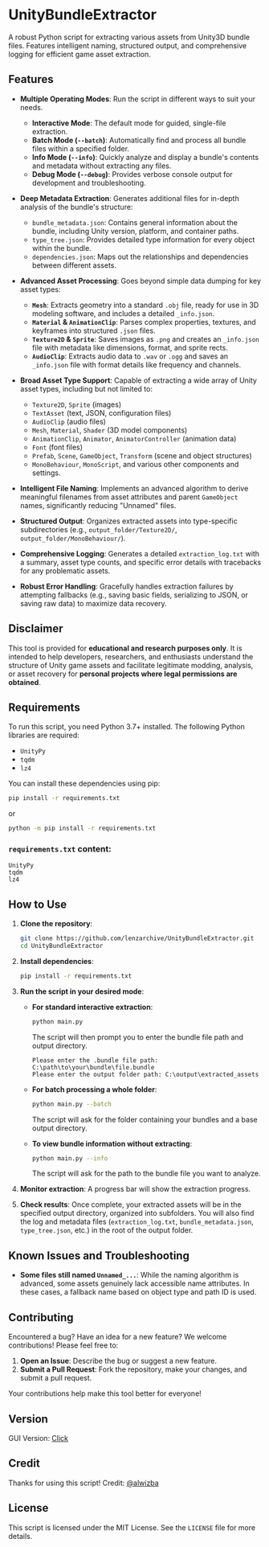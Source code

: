 # UnityBundleExtractor

A robust Python script for extracting various assets from Unity3D bundle files. Features intelligent naming, structured output, and comprehensive logging for efficient game asset extraction.

## Features

* **Multiple Operating Modes**: Run the script in different ways to suit your needs.
    * **Interactive Mode**: The default mode for guided, single-file extraction.
    * **Batch Mode (`--batch`)**: Automatically find and process all bundle files within a specified folder.
    * **Info Mode (`--info`)**: Quickly analyze and display a bundle's contents and metadata without extracting any files.
    * **Debug Mode (`--debug`)**: Provides verbose console output for development and troubleshooting.

* **Deep Metadata Extraction**: Generates additional files for in-depth analysis of the bundle's structure:
    * `bundle_metadata.json`: Contains general information about the bundle, including Unity version, platform, and container paths.
    * `type_tree.json`: Provides detailed type information for every object within the bundle.
    * `dependencies.json`: Maps out the relationships and dependencies between different assets.

* **Advanced Asset Processing**: Goes beyond simple data dumping for key asset types:
    * **`Mesh`**: Extracts geometry into a standard `.obj` file, ready for use in 3D modeling software, and includes a detailed `_info.json`.
    * **`Material` & `AnimationClip`**: Parses complex properties, textures, and keyframes into structured `.json` files.
    * **`Texture2D` & `Sprite`**: Saves images as `.png` and creates an `_info.json` file with metadata like dimensions, format, and sprite rects.
    * **`AudioClip`**: Extracts audio data to `.wav` or `.ogg` and saves an `_info.json` file with format details like frequency and channels.

* **Broad Asset Type Support**: Capable of extracting a wide array of Unity asset types, including but not limited to:
    * `Texture2D`, `Sprite` (images)
    * `TextAsset` (text, JSON, configuration files)
    * `AudioClip` (audio files)
    * `Mesh`, `Material`, `Shader` (3D model components)
    * `AnimationClip`, `Animator`, `AnimatorController` (animation data)
    * `Font` (font files)
    * `Prefab`, `Scene`, `GameObject`, `Transform` (scene and object structures)
    * `MonoBehaviour`, `MonoScript`, and various other components and settings.

* **Intelligent File Naming**: Implements an advanced algorithm to derive meaningful filenames from asset attributes and parent `GameObject` names, significantly reducing "Unnamed" files.

* **Structured Output**: Organizes extracted assets into type-specific subdirectories (e.g., `output_folder/Texture2D/`, `output_folder/MonoBehaviour/`).

* **Comprehensive Logging**: Generates a detailed `extraction_log.txt` with a summary, asset type counts, and specific error details with tracebacks for any problematic assets.

* **Robust Error Handling**: Gracefully handles extraction failures by attempting fallbacks (e.g., saving basic fields, serializing to JSON, or saving raw data) to maximize data recovery.

## Disclaimer

This tool is provided for **educational and research purposes only**. It is intended to help developers, researchers, and enthusiasts understand the structure of Unity game assets and facilitate legitimate modding, analysis, or asset recovery for **personal projects where legal permissions are obtained**.

## Requirements

To run this script, you need Python 3.7+ installed. The following Python libraries are required:

* `UnityPy`
* `tqdm`
* `lz4`

You can install these dependencies using pip:

```bash
pip install -r requirements.txt
```
or
```bash
python -m pip install -r requirements.txt
```

### `requirements.txt` content:

```requirements
UnityPy
tqdm
lz4
```

## How to Use

1.  **Clone the repository**:
    ```bash
    git clone https://github.com/lenzarchive/UnityBundleExtractor.git
    cd UnityBundleExtractor
    ```

2.  **Install dependencies**:
    ```bash
    pip install -r requirements.txt
    ```

3.  **Run the script in your desired mode**:

    * **For standard interactive extraction**:
        ```bash
        python main.py
        ```
        The script will then prompt you to enter the bundle file path and output directory.
        ```output
        Please enter the .bundle file path: C:\path\to\your\bundle\file.bundle
        Please enter the output folder path: C:\output\extracted_assets
        ```

    * **For batch processing a whole folder**:
        ```bash
        python main.py --batch
        ```
        The script will ask for the folder containing your bundles and a base output directory.

    * **To view bundle information without extracting**:
        ```bash
        python main.py --info
        ```
        The script will ask for the path to the bundle file you want to analyze.

4.  **Monitor extraction**:
    A progress bar will show the extraction progress.

5.  **Check results**:
    Once complete, your extracted assets will be in the specified output directory, organized into subfolders. You will also find the log and metadata files (`extraction_log.txt`, `bundle_metadata.json`, `type_tree.json`, etc.) in the root of the output folder.

## Known Issues and Troubleshooting

* **Some files still named `Unnamed_...`**: While the naming algorithm is advanced, some assets genuinely lack accessible name attributes. In these cases, a fallback name based on object type and path ID is used.

## Contributing

Encountered a bug? Have an idea for a new feature? We welcome contributions! Please feel free to:

1.  **Open an Issue**: Describe the bug or suggest a new feature.
2.  **Submit a Pull Request**: Fork the repository, make your changes, and submit a pull request.

Your contributions help make this tool better for everyone!

## Version

GUI Version: [Click](https://github.com/ube-gui)

## Credit

Thanks for using this script!
Credit: [@alwizba](https://github.com/lenzarchive)

## License

This script is licensed under the MIT License. See the `LICENSE` file for more details.
